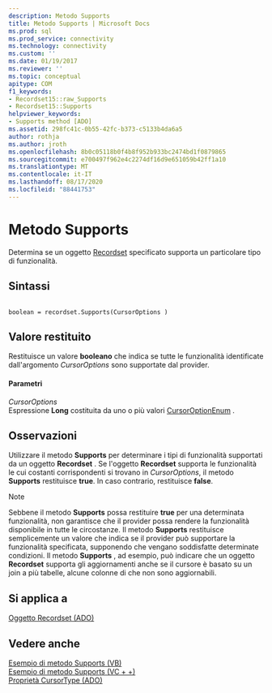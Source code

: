 ```yaml
---
description: Metodo Supports
title: Metodo Supports | Microsoft Docs
ms.prod: sql
ms.prod_service: connectivity
ms.technology: connectivity
ms.custom: ''
ms.date: 01/19/2017
ms.reviewer: ''
ms.topic: conceptual
apitype: COM
f1_keywords:
- Recordset15::raw_Supports
- Recordset15::Supports
helpviewer_keywords:
- Supports method [ADO]
ms.assetid: 298fc41c-0b55-42fc-b373-c5133b4da6a5
author: rothja
ms.author: jroth
ms.openlocfilehash: 8b0c05118b0f4b8f952b933bc2474bd1f0879865
ms.sourcegitcommit: e700497f962e4c2274df16d9e651059b42ff1a10
ms.translationtype: MT
ms.contentlocale: it-IT
ms.lasthandoff: 08/17/2020
ms.locfileid: "88441753"
---
```

# <a name="supports-method"></a>Metodo Supports
Determina se un oggetto [Recordset](../../../ado/reference/ado-api/recordset-object-ado.md) specificato supporta un particolare tipo di funzionalità.  
  
## <a name="syntax"></a>Sintassi  
  
```  
  
boolean = recordset.Supports(CursorOptions )  
```  
  
## <a name="return-value"></a>Valore restituito  
 Restituisce un valore **booleano** che indica se tutte le funzionalità identificate dall'argomento *CursorOptions* sono supportate dal provider.  
  
#### <a name="parameters"></a>Parametri  
 *CursorOptions*  
 Espressione **Long** costituita da uno o più valori [CursorOptionEnum](../../../ado/reference/ado-api/cursoroptionenum.md) .  
  
## <a name="remarks"></a>Osservazioni  
 Utilizzare il metodo **Supports** per determinare i tipi di funzionalità supportati da un oggetto **Recordset** . Se l'oggetto **Recordset** supporta le funzionalità le cui costanti corrispondenti si trovano in *CursorOptions*, il metodo **Supports** restituisce **true**. In caso contrario, restituisce **false**.  
  
> [!NOTE]
>  Sebbene il metodo **Supports** possa restituire **true** per una determinata funzionalità, non garantisce che il provider possa rendere la funzionalità disponibile in tutte le circostanze. Il metodo **Supports** restituisce semplicemente un valore che indica se il provider può supportare la funzionalità specificata, supponendo che vengano soddisfatte determinate condizioni. Il metodo **Supports** , ad esempio, può indicare che un oggetto **Recordset** supporta gli aggiornamenti anche se il cursore è basato su un join a più tabelle, alcune colonne di che non sono aggiornabili.  
  
## <a name="applies-to"></a>Si applica a  
 [Oggetto Recordset (ADO)](../../../ado/reference/ado-api/recordset-object-ado.md)  
  
## <a name="see-also"></a>Vedere anche  
 [Esempio di metodo Supports (VB)](../../../ado/reference/ado-api/supports-method-example-vb.md)   
 [Esempio di metodo Supports (VC + +)](../../../ado/reference/ado-api/supports-method-example-vc.md)   
 [Proprietà CursorType (ADO)](../../../ado/reference/ado-api/cursortype-property-ado.md)
